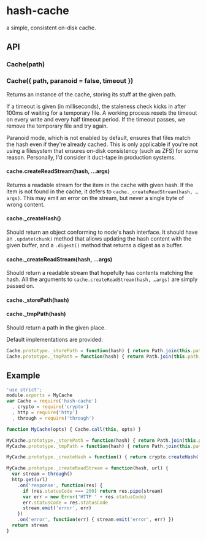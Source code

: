 # hash-cache

  a simple, consistent on-disk cache.

## API
### Cache(path)
### Cache({ path, paranoid = false, timeout })

  Returns an instance of the cache, storing its stuff at the given path.

  If a timeout is given (in milliseconds), the staleness check kicks in after 100ms of waiting for a temporary file.
  A working process resets the timeout on every write and every half timeout period.
  If the timeout passes, we remove the temporary file and try again.

  Paranoid mode, which is not enabled by default, ensures that files match the hash even if they're already cached.
  This is only applicable if you're not using a filesystem that ensures on-disk consistency (such as ZFS) for some reason.
  Personally, I'd consider it duct-tape in production systems.

#### cache.createReadStream(hash, …args)

  Returns a readable stream for the item in the cache with given hash. If the item is not found in the cache, it defers to `cache._createReadStream(hash, …args)`.
  This may emit an error on the stream, but never a single byte of wrong content.

#### cache._createHash()

  Should return an object conforming to node's hash interface. It should have an `.update(chunk)` method that allows updating the hash content with the given buffer, and a `.digest()` method that returns a digest as a buffer.

#### cache._createReadStream(hash, …args)

  Should return a readable stream that hopefully has contents matching the hash. All the arguments to `cache.createReadStream(hash, …args)` are simply passed on.

#### cache._storePath(hash)
#### cache._tmpPath(hash)

  Should return a path in the given place.

  Default implementations are provided:

```javascript
Cache.prototype._storePath = function(hash) { return Path.join(this.path, 'store', hash) }
Cache.prototype._tmpPath = function(hash) { return Path.join(this.path, 'tmp', hash) }
```

## Example

```javascript
'use strict';
module.exports = MyCache
var Cache = require('hash-cache')
  , crypto = require('crypto')
  , http = require('http')
  , through = require('through')

function MyCache(opts) { Cache.call(this, opts) }

MyCache.prototype._storePath = function(hash) { return Path.join(this.path, 'store', hash.slice(0, 2), hash) }
MyCache.prototype._tmpPath = function(hash) { return Path.join(this.path, 'tmp', hash.slice(0, 2), hash) }

MyCache.prototype._createHash = function() { return crypto.createHash('sha1') }

MyCache.prototype._createReadStream = function(hash, url) {
  var stream = through()
  http.get(url)
    .on('response', function(res) {
      if (res.statusCode === 200) return res.pipe(stream)
      var err = new Error('HTTP ' + res.statusCode)
      err.statusCode = res.statusCode
      stream.emit('error', err)
    })
    .on('error', function(err) { stream.emit('error', err) })
  return stream
}
```

